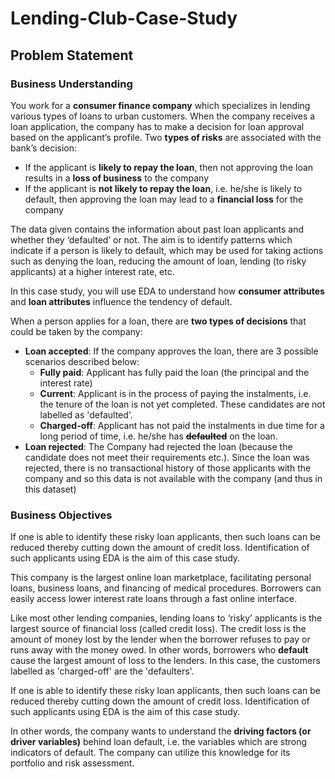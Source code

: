 # Lending-Club-Case-Study
## Problem Statement
### Business Understanding
You work for a __consumer finance company__ which specializes in lending various types of loans to urban customers. When the company receives a loan application, the company has to make a decision for loan approval based on the applicant’s profile. Two __types of risks__ are associated with the bank’s decision:
- If the applicant is __likely to repay the loan__, then not approving the loan results in a __loss of business__ to the company
- If the applicant is __not likely to repay the loan__, i.e. he/she is likely to default, then approving the loan may lead to a __financial loss__ for the company
 
The data given contains the information about past loan applicants and whether they ‘defaulted’ or not. The aim is to identify patterns which indicate if a person is likely to default, which may be used for taking actions such as denying the loan, reducing the amount of loan, lending (to risky applicants) at a higher interest rate, etc.
 
In this case study, you will use EDA to understand how __consumer attributes__ and __loan attributes__ influence the tendency of default.

When a person applies for a loan, there are __two types of decisions__ that could be taken by the company:
- __Loan accepted__: If the company approves the loan, there are 3 possible scenarios described below:
  - __Fully paid__: Applicant has fully paid the loan (the principal and the interest rate)
  - __Current__: Applicant is in the process of paying the instalments, i.e. the tenure of the loan is not yet completed. These candidates are not labelled as 'defaulted'.
  - __Charged-off__: Applicant has not paid the instalments in due time for a long period of time, i.e. he/she has ~~__defaulted__~~ on the loan.
- __Loan rejected__: The Company had rejected the loan (because the candidate does not meet their requirements etc.). Since the loan was rejected, there is no transactional history of those applicants with the company and so this data is not available with the company (and thus in this dataset)

### Business Objectives
If one is able to identify these risky loan applicants, then such loans can be reduced thereby cutting down the amount of credit loss. Identification of such applicants using EDA is the aim of this case study.

This company is the largest online loan marketplace, facilitating personal loans, business loans, and financing of medical procedures. Borrowers can easily access lower interest rate loans through a fast online interface. 

Like most other lending companies, lending loans to ‘risky’ applicants is the largest source of financial loss (called credit loss). The credit loss is the amount of money lost by the lender when the borrower refuses to pay or runs away with the money owed. In other words, borrowers who __default__ cause the largest amount of loss to the lenders. In this case, the customers labelled as 'charged-off' are the 'defaulters'.

If one is able to identify these risky loan applicants, then such loans can be reduced thereby cutting down the amount of credit loss. Identification of such applicants using EDA is the aim of this case study.
 
In other words, the company wants to understand the __driving factors (or driver variables)__ behind loan default, i.e. the variables which are strong indicators of default.  The company can utilize this knowledge for its portfolio and risk assessment. 
